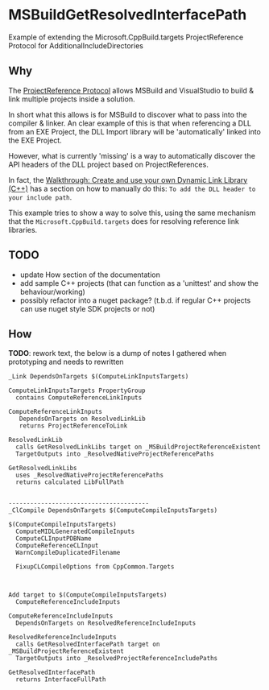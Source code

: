 # MSBuildGetResolvedInterfacePath
Example of extending the Microsoft.CppBuild.targets ProjectReference Protocol for AdditionalIncludeDirectories

## Why
The [ProjectReference Protocol](https://github.com/Microsoft/msbuild/blob/master/documentation/ProjectReference-Protocol.md) 
allows MSBuild and VisualStudio to build & link multiple projects inside a solution.

In short what this allows is for MSBuild to discover what to pass into the compiler & linker.
An clear example of this is that when referencing a DLL from an EXE Project, the DLL Import library
will be 'automatically' linked into the EXE Project.

However, what is currently 'missing' is a way to automatically discover the API headers of the DLL project based on ProjectReferences.

In fact, the [Walkthrough: Create and use your own Dynamic Link Library (C++)](https://docs.microsoft.com/en-us/cpp/build/walkthrough-creating-and-using-a-dynamic-link-library-cpp?view=vs-2017#to-add-the-dll-header-to-your-include-path)
has a section on how to manually do this: `To add the DLL header to your include path`.

This example tries to show a way to solve this, using the same mechanism that the `Microsoft.CppBuild.targets` does for resolving reference link libraries.

## TODO ##

* update How section of the documentation
* add sample C++ projects (that can function as a 'unittest' and show the behaviour/working)
* possibly refactor into a nuget package? (t.b.d. if regular C++ projects can use nuget style SDK projects or not)

## How

**TODO**: rework text, the below is a dump of notes I gathered when prototyping and needs to rewritten


    _Link DependsOnTargets $(ComputeLinkInputsTargets)

    ComputeLinkInputsTargets PropertyGroup
      contains ComputeReferenceLinkInputs

    ComputeReferenceLinkInputs
       DependsOnTargets on ResolvedLinkLib
       returns ProjectReferenceToLink

    ResolvedLinkLib
      calls GetResolvedLinkLibs target on _MSBuildProjectReferenceExistent
      TargetOutputs into _ResolvedNativeProjectReferencePaths

    GetResolvedLinkLibs
      uses _ResolvedNativeProjectReferencePaths
      returns calculated LibFullPath


    ---------------------------------------
    _ClCompile DependsOnTargets $(ComputeCompileInputsTargets)

    $(ComputeCompileInputsTargets)
      ComputeMIDLGeneratedCompileInputs
      ComputeCLInputPDBName
      ComputeReferenceCLInput
      WarnCompileDuplicatedFilename

      FixupCLCompileOptions from CppCommon.Targets



    Add target to $(ComputeCompileInputsTargets)
      ComputeReferenceIncludeInputs

    ComputeReferenceIncludeInputs
      DependsOnTargets on ResolvedReferenceIncludeInputs

    ResolvedReferenceIncludeInputs
      calls GetResolvedInterfacePath target on _MSBuildProjectReferenceExistent
      TargetOutputs into _ResolvedProjectReferenceIncludePaths

    GetResolvedInterfacePath
      returns InterfaceFullPath
